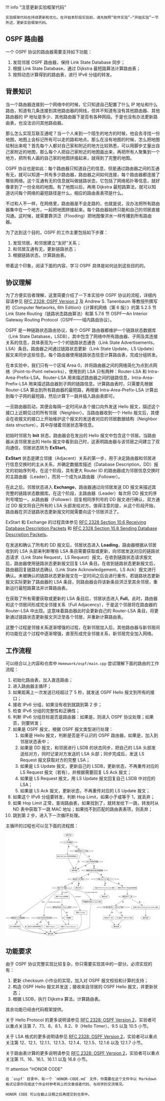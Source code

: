 !!! info "注意更新实验框架代码"

    实验框架代码在持续更新和优化。在开始本阶段实验前，请先按照“软件实验”—“开始实验”一节所述，更新实验框架代码。

## OSPF 路由器

一个 OSPF 协议的路由器需要支持如下功能：

1. 发现邻居 OSPF 路由器，保持 Link State Database 同步；
2. 根据 Link State Database，通过 Dijkstra 最短路算法计算路由表；
3. 按照动态计算得到的路由表，进行 IPv6 分组的转发。

## 背景知识

当一个路由器连接到一个网络中的时候，它只知道自己配置了什么 IP 地址和什么路由，知道有几条连接到其他路由器的网线，但并不知道有没有其他路由器、其他路由器的 IP 地址是多少、其他路由器下是否有各种网段。于是也没有办法更新路由表，也没法访问其他路由器。

那么怎么实现互联互通呢？当一个人来到一个陌生的地方的时候，他会去寻找一份地图，地图上会标记所有可以走的路和地点。那么在没有地图的时候，怎么把地图绘制出来呢？首先每个人都对自己家和附近的地方比较熟悉，可以用脚步丈量出自己家附近的地图，那么每个人把自己家附近的地图画出来，再把所有人聚集到一个地方，把所有人画的自己家的地图拼接起来，就得到了完整的地图。

OSPF 协议也是如此：每个路由器只知道自己的信息，但是通过路由器之间的互通有无，就可以知道一共有多少路由器，路由器之间如何连接，每个路由器都连接了哪些网络。这个互通有无的信息就叫做链路状态，它包括了网络拓扑等信息，就好像拿到了一份全局的地图。有了地图以后，再用 Dijkstra 最短路算法，就可以知道访问每个网络的最短路径是什么，相应的路由表表项是什么。

不过和人不一样，在网络里，路由器是不会走路的，也就是说，没办法把所有路由器集中在一个地方，一起把地图拼接起来。每个路由器始终只能和自己的邻居直接沟通。这时候，就需要靠洪泛（Flooding）把地图像洪水一样传播到所有路由器。

为了达到这个目的，OSPF 的工作主要包括如下步骤：

1. 发现邻居，和邻居建立“友好”关系；
2. 和邻居互通有无，更新链路状态；
3. 根据链路状态，计算路由表。

带着这个印象，阅读下面的内容，学习 OSPF 具体是如何达到这些目的的。

## 协议理解

为了方便实验者理解，这里简要介绍了一下本实验中 OSPF 协议的流程，详细内容请参见 [RFC 2328: OSPF Version 2](static/rfc2328.html) 及 Andrew S. Tanenbaum 等教授所撰写的《Computer Networks, 6th Edition》《计算机网络（第 6 版）》的第 5.2.5 节 Link State Routing（链路状态路由算法）和第 5.7.6 节 OSPF—An Interior Gateway Routing Protocol（OSPF——域内路由协议）。

OSPF 是一种链路状态路由协议，每个 OSPF 路由器都维护一个链路状态数据库（Link State Database，LSDB），其中包含了网络中所有路由器、子网及其连接关系的信息，具体表现为一个个的链路状态通告（Link State Advertisements，LSA）条目。路由器之间通过链路状态更新（Link State Update，LS Update）报文来同步这些信息。每个路由器使用链路状态信息计算路由表，完成分组转发。

在本实验中，我们只有一个区域 Area 0，并将路由器之间的网络简化为点到点网络（Point-to-Point networks），使用到的 LSA 只有两种：Router-LSA 和 Intra-Area-Prefix-LSA。Router-LSA 用来描述路由器之间的链路信息，Intra-Area-Prefix-LSA 用来描述路由器到子网的链路信息。计算路由表时，只需要先根据 Router-LSA 算出到所有路由器的最短路，再根据 Intra-Area-Prefix-LSA 计算出到每个子网的最短路，然后计算下一跳并插入路由表即可。

一旦路由器启动，其便会每隔一定时间从各个接口向外发送 Hello 报文，描述这个接口上近期见过的所有邻居（Neighbor）。当路由器收到一个 Hello 报文后，其便会在收报文的接口上开始维护这个报文的发送者对应的邻居数据结构（Neighbor data structure），其中存储着邻居状态等信息。

初始时邻居为 **Init** 状态，路由器会在发出的 Hello 报文中包含这个邻居。当路由器从该邻居发出的 Hello 报文中看到自己时，这表明路由器与该邻居之间建立了双向通信，邻居状态转为 **ExStart**。

**ExStart** 状态是建立邻接（Adjacent）关系的第一步，用于决定路由器和邻居进行信息交换时的主从关系，并确定数据库描述（Database Description，DD）报文的初始序列号。在这个阶段，具有更大 Router ID 的路由器成为邻居信息交换时的主路由器（Leader），而另一个成为从路由器（Follower）。

在此之后，邻居状态进入 **Exchange**，路由器通过向邻居发送 DD 报文来描述其完整的链路状态数据库。在这个阶段，主路由器（Leader）每次将 DD 报文的序列号增加一，从路由器（Follower）回复相同序列号的 DD 报文进行确认，双方通过 DD 报文将自己所有的 LSA 头部发给对方。值得注意的是，从这个阶段开始，路由器在洪泛链路状态更新报文时就需要向这个邻居洪泛了。

ExStart 和 Exchange 的过程具体参见 [RFC 2328 Section 10.6 Receiving Database Description Packets](static/rfc2328.html#section-10.6) 和 [RFC 2328 Section 10.8 Sending Database Description Packets](static/rfc2328.html#section-10.8)。

在发送和确认了所有的 DD 报文后，邻居状态进入 **Loading**，路由器根据从邻居收到的 LSA 头部来判断哪些 LSA 条目需要获取或更新，向邻居发送对应的链路状态请求（Link State Request，LS Request）报文。在收到链路状态请求报文后，路由器使用链路状态更新报文回复 LSA 条目。在收到链路状态更新报文后，路由器回复链路状态确认（Link State Acknowledgement，LS Ack）报文进行确认。未被确认的链路状态更新报文在一定时间之后会进行重传。若链路状态更新报文实际更新了路由器的 LSA 条目，则路由器会将该新条目洪泛至其余邻居，重新运行最短路算法并计算路由表。

在获取了所有需要获取或更新的 LSA 条目后，邻居状态进入 **Full**。此时，路由器和这个邻居间形成完全邻接关系（Full Adjacency），于是这个邻居将在路由器的 Router-LSA 中出现。这意味着路由器此时会更新自己的 Router-LSA 条目，将更新通过链路状态更新报文洪泛至各个邻居，并重新计算路由表。

这整个过程是邻接关系逐渐增强的过程，在新邻居加入后，其他路由器与新邻居间的功能在这个过程中逐渐增强，直至形成完全邻接关系，新邻居完全加入网络。

## 工作流程

可以结合以上内容和仓库中 `Homework/ospf/main.cpp` 尝试理解下面的路由的工作流程：

1. 初始化路由表，加入直连路由；
2. 进入路由器主循环；
3. 如果距离上一次发送已经超过了 5 秒，就发送 OSPF Hello 报文到所有的接口；
4. 接收 IPv6 分组，如果没有收到就跳到第 2 步；
5. 检查 IPv6 分组的完整性和正确性；
6. 判断 IPv6 分组目标是否是路由器：如果是，则进入 OSPF 协议处理；如果否，则要转发；
7. 如果是 OSPF 报文，根据 OSPF 报文类型进行处理：
    1. 如果是 Hello 报文，判断是否是不认识的 OSPF 路由器，如果是，加入到邻居状态表中；
    2. 如果是 DD 报文，和邻居进行 LSDB 的状态同步，把自己的 LSA 头部发送给对方，同时记录对方发送的 LSA 头部；同步完成后，发送 LS Request 报文获取对方的完整 LSA；
    3. 如果是 LS Update 报文，更新自己的 LSDB，更新状态，不再重传对应的 LS Request 报文（若有），并根据需要回复 LS Ack 报文；
    4. 如果是 LS Request 报文，用 LS Update 报文回复自己 LSDB 中对应的 LSA；
    5. 如果是 LS Ack 报文，更新状态，不再重传对应的 LS Update 报文；
8. 如果这个 IPv6 分组要转发，判断 Hop Limit，如果小于或等于 1，就丢弃；
9. 如果 Hop Limit 正常，查询路由表，如果找到了，就转发给下一跳，转发时从 ND 表中获取下一跳 MAC 地址；如果找不到匹配的路由表表项，则丢弃；
10. 跳到第 2 步，进入下一次循环处理。

主循环的过程也可以见下面的流程图：

![](img/flow_ospf.png)

## 功能要求

由于 OSPF 协议完整实现比较复杂，你只需要实现其中的一部分。必须实现的有：

1. 更新 checksum 小作业的实现，加入对 OSPF 报文校验和计算的支持；
2. 构造 OSPF Hello 报文并发送；接收来自邻居的 OSPF Hello 报文，并更新状态；
3. 根据 LSDB，执行 Dijkstra 算法，计算路由表。

其余功能已经由代码框架提供。

关于 Hello Protocol 的更多说明请参见 [RFC 2328: OSPF Version 2](static/rfc2328.html)，实验者可以重点关注第 7、7.1、8、8.1、8.2、9（Hello Timer）、9.5 以及 10.5 小节。

关于 LSA 格式的更多说明请参见 [RFC 2328: OSPF Version 2](static/rfc2328.html)，实验者可以重点关注第 12、12.1、12.1.1、12.1.3、12.1.4、12.1.5、12.1.6 以及 12.1.7 小节。

关于路由表计算的更多说明请参见 [RFC 2328: OSPF Version 2](static/rfc2328.html)，实验者可以重点关注第 11、16、16.1、16.1.1 以及 16.8 小节。

!!! attention "HONOR CODE"

    在 `ospf` 目录中，有一个 `HONOR-CODE.md` 文件，你需要在这个文件中以 Markdown 格式记录你完成这个作业时参考网上的文章或者代码、与同学的交流情况。

    HONOR CODE 可以在截止日期之后再提交到仓库中。
